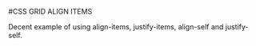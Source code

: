 #CSS GRID ALIGN ITEMS

Decent example of using align-items, justify-items, align-self and justify-self.